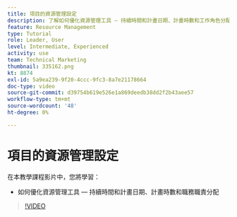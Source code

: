 ```yaml
---
title: 項目的資源管理設定
description: 了解如何優化資源管理工具 — 持續時間和計畫日期、計畫時數和工作角色分配。
feature: Resource Management
type: Tutorial
role: Leader, User
level: Intermediate, Experienced
activity: use
team: Technical Marketing
thumbnail: 335162.png
kt: 8874
exl-id: 5a9ea239-9f20-4ccc-9fc3-8a7e21178664
doc-type: video
source-git-commit: d39754b619e526e1a869deedb38dd2f2b43aee57
workflow-type: tm+mt
source-wordcount: '48'
ht-degree: 0%

---
```


# 項目的資源管理設定

在本教學課程影片中，您將學習：

* 如何優化資源管理工具 — 持續時間和計畫日期、計畫時數和職務職責分配

>[!VIDEO](https://video.tv.adobe.com/v/335162/?quality=12)
